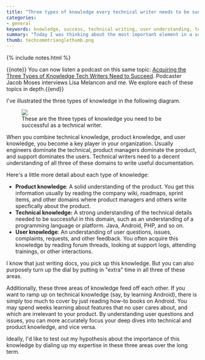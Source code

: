 ```yaml
---
title: "Three types of knowledge every technical writer needs to be successful"
categories:
- general
keywords: knowledge, success, technical writing, user understanding, technical knowledge
summary: "Today I was thinking about the most important element in a successful technical writing career, and I think it's knowledge. The more you know, the better information you can write. There are at least three main types of knowledge: product knowledge, technical knowledge, and user knowledge. Just knowing one of the three won't provide you with the kind of information you need to write good documentation. "
thumb: techcommtrianglethumb.png
---
```

{% include notes.html %}

{{note}} You can now listen a podcast on this same topic: <a href="http://jacobmoses.com/podcast/tech-writer-podcast/types-of-knowledge/">Acquiring the Three Types of Knowledge Tech Writers Need to Succeed</a>. Podcaster Jacob Moses interviews Lisa Melancon and me. We explore each of these topics in depth.{{end}}

I've illustrated the three types of knowledge in the following diagram.
 
<figure><img src="{{ "/images/techcommtriangle-01.png" | prepend: site.baseurl }}"/><figcaption>These are the three types of knowledge you need to be successful as a technical writer.</figcaption></figure>

When you combine technical knowledge, product knowledge, and user knowledge, you become a key player in your organization. Usually engineers dominate the technical, product managers dominate the product, and support dominates the users. Technical writers need to a decent understanding of all three of these domains to write useful documentation.

Here's a little more detail about each type of knowledge:

* **Product knowledge**: A solid understanding of the product. You get this information usually by reading the company wiki, roadmaps, sprint items, and other domains where product managers and others write specfically about the product.
* **Technical knowledge:** A strong understanding of the technical details needed to be successful in this domain, such as an understanding of a programming language or platform. Java, Android, PHP, and so on.
* **User knowledge**: An understanding of user questions, issues, complaints, requests, and other feedback. You often acquire this knowledge by reading forum threads, looking at support logs, attending trainings, or other interactions.

I know that just writing docs, you pick up this knowledge. But you can also purposely turn up the dial by putting in "extra" time in all three of these areas.

Additionally, these three areas of knowledge feed off each other. If you want to ramp up on technical knowledge (say, by learning Android), there is simply too much to cover by just reading how-to books on Android. You may spend weeks learning about features that no user cares about, and which are irrelevant to your product. By understanding user questions and issues, you can more accurately focus your deep dives into technical and product knowledge, and vice versa.

Ideally, I'd like to test out my hypothesis about the importance of this knowledge by dialing up my expertise in these three areas over the long term.
